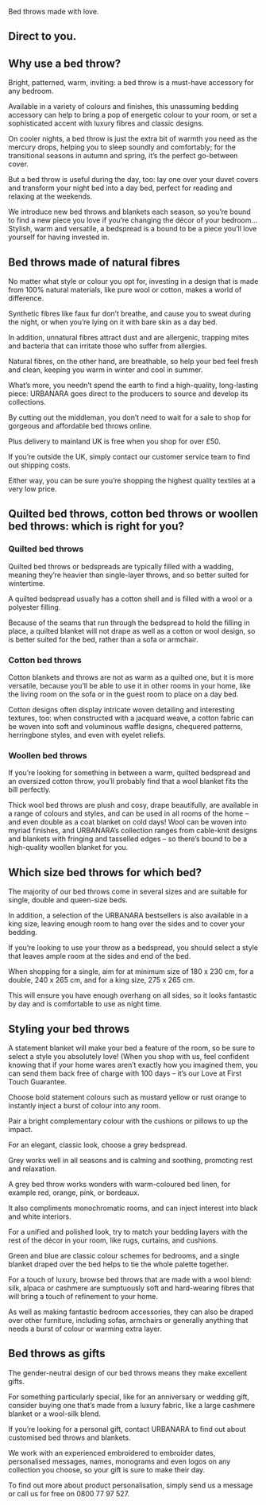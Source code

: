 Bed throws made with love.

Direct to you.
-----------------------------------------

Why use a bed throw?
--------------------

Bright, patterned, warm, inviting: a bed throw is a must-have accessory for any bedroom.

Available in a variety of colours and finishes, this unassuming bedding accessory can help to bring a pop of energetic colour to your room, or set a sophisticated accent with luxury fibres and classic designs.

On cooler nights, a bed throw is just the extra bit of warmth you need as the mercury drops, helping you to sleep soundly and comfortably; for the transitional seasons in autumn and spring, it’s the perfect go-between cover.

But a bed throw is useful during the day, too: lay one over your duvet covers and transform your night bed into a day bed, perfect for reading and relaxing at the weekends.

We introduce new bed throws and blankets each season, so you’re bound to find a new piece you love if you’re changing the décor of your bedroom… Stylish, warm and versatile, a bedspread is a bound to be a piece you’ll love yourself for having invested in.

Bed throws made of natural fibres
---------------------------------

No matter what style or colour you opt for, investing in a design that is made from 100% natural materials, like pure wool or cotton, makes a world of difference.

Synthetic fibres like faux fur don’t breathe, and cause you to sweat during the night, or when you’re lying on it with bare skin as a day bed.

In addition, unnatural fibres attract dust and are allergenic, trapping mites and bacteria that can irritate those who suffer from allergies.

Natural fibres, on the other hand, are breathable, so help your bed feel fresh and clean, keeping you warm in winter and cool in summer.

What’s more, you needn’t spend the earth to find a high-quality, long-lasting piece: URBANARA goes direct to the producers to source and develop its collections.

By cutting out the middleman, you don’t need to wait for a sale to shop for gorgeous and affordable bed throws online.

Plus delivery to mainland UK is free when you shop for over £50.

If you’re outside the UK, simply contact our customer service team to find out shipping costs.

Either way, you can be sure you’re shopping the highest quality textiles at a very low price.

Quilted bed throws, cotton bed throws or woollen bed throws: which is right for you?
------------------------------------------------------------------------------------

### Quilted bed throws

Quilted bed throws or bedspreads are typically filled with a wadding, meaning they’re heavier than single-layer throws, and so better suited for wintertime.

A quilted bedspread usually has a cotton shell and is filled with a wool or a polyester filling.

Because of the seams that run through the bedspread to hold the filling in place, a quilted blanket will not drape as well as a cotton or wool design, so is better suited for the bed, rather than a sofa or armchair.

### Cotton bed throws

Cotton blankets and throws are not as warm as a quilted one, but it is more versatile, because you’ll be able to use it in other rooms in your home, like the living room on the sofa or in the guest room to place on a day bed.

Cotton designs often display intricate woven detailing and interesting textures, too: when constructed with a jacquard weave, a cotton fabric can be woven into soft and voluminous waffle designs, chequered patterns, herringbone styles, and even with eyelet reliefs.

### Woollen bed throws

If you’re looking for something in between a warm, quilted bedspread and an oversized cotton throw, you’ll probably find that a wool blanket fits the bill perfectly.

Thick wool bed throws are plush and cosy, drape beautifully, are available in a range of colours and styles, and can be used in all rooms of the home – and even double as a coat blanket on cold days! Wool can be woven into myriad finishes, and URBANARA’s collection ranges from cable-knit designs and blankets with fringing and tasselled edges – so there’s bound to be a high-quality woollen blanket for you.

Which size bed throws for which bed?
------------------------------------

The majority of our bed throws come in several sizes and are suitable for single, double and queen-size beds.

In addition, a selection of the URBANARA bestsellers is also available in a king size, leaving enough room to hang over the sides and to cover your bedding.

If you’re looking to use your throw as a bedspread, you should select a style that leaves ample room at the sides and end of the bed.

When shopping for a single, aim for at minimum size of 180 x 230 cm, for a double, 240 x 265 cm, and for a king size, 275 x 265 cm.

This will ensure you have enough overhang on all sides, so it looks fantastic by day and is comfortable to use as night time.

Styling your bed throws
-----------------------

A statement blanket will make your bed a feature of the room, so be sure to select a style you absolutely love! (When you shop with us, feel confident knowing that if your home wares aren’t exactly how you imagined them, you can send them back free of charge with 100 days – it’s our Love at First Touch Guarantee.

Choose bold statement colours such as mustard yellow or rust orange to instantly inject a burst of colour into any room.

Pair a bright complementary colour with the cushions or pillows to up the impact.

For an elegant, classic look, choose a grey bedspread.

Grey works well in all seasons and is calming and soothing, promoting rest and relaxation.

A grey bed throw works wonders with warm-coloured bed linen, for example red, orange, pink, or bordeaux.

It also compliments monochromatic rooms, and can inject interest into black and white interiors.

For a unified and polished look, try to match your bedding layers with the rest of the décor in your room, like rugs, curtains, and cushions.

Green and blue are classic colour schemes for bedrooms, and a single blanket draped over the bed helps to tie the whole palette together.

For a touch of luxury, browse bed throws that are made with a wool blend: silk, alpaca or cashmere are sumptuously soft and hard-wearing fibres that will bring a touch of refinement to your home.

As well as making fantastic bedroom accessories, they can also be draped over other furniture, including sofas, armchairs or generally anything that needs a burst of colour or warming extra layer.

Bed throws as gifts
-------------------

The gender-neutral design of our bed throws means they make excellent gifts.

For something particularly special, like for an anniversary or wedding gift, consider buying one that’s made from a luxury fabric, like a large cashmere blanket or a wool-silk blend.

If you’re looking for a personal gift, contact URBANARA to find out about customised bed throws and blankets.

We work with an experienced embroidered to embroider dates, personalised messages, names, monograms and even logos on any collection you choose, so your gift is sure to make their day.

To find out more about product personalisation, simply send us a message or call us for free on 0800 77 97 527.


